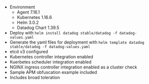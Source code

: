 
* Environment
  * Agent 7.16.1
  * Kubernetes 1.16.6
  * Helm 3.0.2
  * Datadog Chart 1.39.5
* Deploy with `helm install datadog stable/datadog -f datadog-values.yaml`
* Generate the yaml files for deployment with `helm template datadog stable/datadog -f datadog-values.yaml`
* etcd v3 configured
* Kubernetes controller integration enabled
* Kuerbetes scheduler integration enabled
* NGINX ingress controller integration enabled as a cluster check
* Sample APM obfuscation example included
* Includes broad toleration
